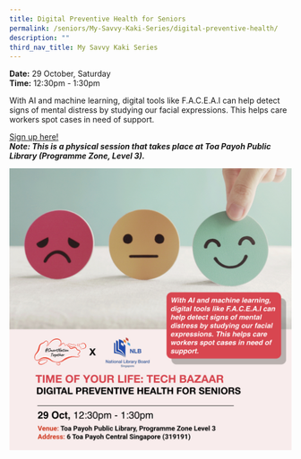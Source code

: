 ```yaml
---
title: Digital Preventive Health for Seniors
permalink: /seniors/My-Savvy-Kaki-Series/digital-preventive-health/
description: ""
third_nav_title: My Savvy Kaki Series
---
```

**Date:** 29 October, Saturday
<br> **Time:** 12:30pm - 1:30pm

With AI and machine learning, digital tools like F.A.C.E.A.I can help detect signs of mental distress by studying our facial expressions. This helps care workers spot cases in need of 
support.

[Sign up here!](https://www.eventbrite.sg/e/digital-preventive-health-for-seniors-toyl-x-tech-bazaar-tickets-429205634607?aff=odcleoeventsincollection) <br> ***Note: This is a physical session that takes place at Toa Payoh Public Library (Programme Zone, Level 3).***

![free talks for seniors on digital preventive health ](/images/Oct%202022/LB_29%20Oct.jpeg)